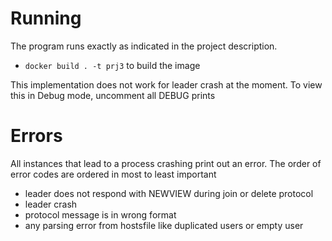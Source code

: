 # Running

The program runs exactly as indicated in the project description.

- `docker build . -t prj3` to build the image

This implementation does not work for leader crash at the moment. To view this in Debug mode, uncomment all DEBUG prints

# Errors

All instances that lead to a process crashing print out an error. The order of error codes are ordered in most to least important
- leader does not respond with NEWVIEW during join or delete protocol
- leader crash
- protocol message is in wrong format
- any parsing error from hostsfile like duplicated users or empty user
